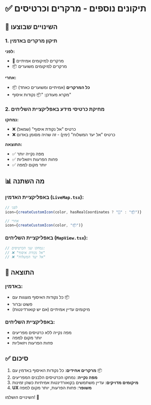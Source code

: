 # ✅ תיקונים נוספים - מרקרים וכרטיסים

## 🔧 השינויים שבוצעו

### 1. תיקון מרקרים באדמין
**לפני:**
- 📍 מרקרים למיקומים אמיתיים
- 📦 מרקרים למיקומים משוערים

**אחרי:**
- 📦 **כל המרקרים** (אמיתיים ומשוערים כאחד)
- מקרא מעודכן: "📦 נקודות איסוף"

### 2. מחיקת כרטיסי מידע באפליקציית השליחים
**נמחקו:**
- ❌ כרטיס "אל נקודת איסוף" (שמאל)
- ❌ כרטיס "אל יעד המשלוח" (ימין) - זה שהיה מסומן באדום

**התוצאה:**
- ✅ מפה נקייה יותר
- ✅ פחות הפרעות ויזואליות
- ✅ יותר מקום למפה

## 📊 מה השתנה

### באפליקציית האדמין (`LiveMap.tsx`):
```javascript
// לפני
icon={createCustomIcon(color, hasRealCoordinates ? "📍" : "📦")}

// אחרי  
icon={createCustomIcon(color, "📦")}
```

### באפליקציית השליחים (`MapView.tsx`):
```javascript
// נמחקו שני הכרטיסים:
// ❌ "אל נקודת איסוף" 
// ❌ "אל יעד המשלוח"
```

## 🎯 התוצאה

### באדמין:
- כל נקודות האיסוף מוצגות עם 📦
- פשוט וברור
- מיקומים עדיין אמיתיים (אם יש קואורדינטות)

### באפליקציית השליחים:
- מפה נקייה ללא כרטיסים מפריעים
- יותר מקום למפה
- פחות הפרעות ויזואליות

## ✅ סיכום

1. **מרקרים אחידים**: כל נקודות האיסוף באדמין עם 📦
2. **מפה נקייה**: נמחקו הכרטיסים הלבנים המפריעים
3. **מיקומים מדויקים**: עדיין משתמשים בקואורדינטות אמיתיות כשהן זמינות
4. **UX משופר**: פחות הפרעות, יותר מקום למפה

השינויים הושלמו! 🎉
